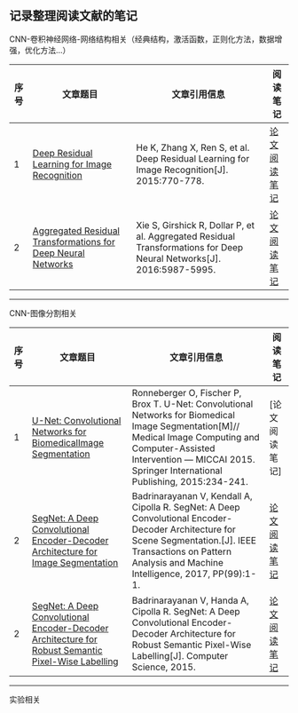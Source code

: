 ## 记录整理阅读文献的笔记
CNN-卷积神经网络-网络结构相关（经典结构，激活函数，正则化方法，数据增强，优化方法...）

| 序号 | 文章题目 | 文章引用信息| 阅读笔记 |
|--------|--------|---------|---------|
|    1    |   [Deep Residual Learning for Image Recognition](https://arxiv.org/abs/1611.05431)     |He K, Zhang X, Ren S, et al. Deep Residual Learning for Image Recognition[J]. 2015:770-778. |[论文阅读笔记](https://github.com/BUPTAlanMa/BUPTAlanMa.github.io/blob/master/CNN/ResNet-notes/ResNet.mkd)|
|    2    |   [Aggregated Residual Transformations for Deep Neural Networks](http://xueshu.baidu.com/s?wd=paperuri%3A%2820b0affad7a4ed00e1484e11419ceae7%29&filter=sc_long_sign&tn=SE_xueshusource_2kduw22v&sc_vurl=http%3A%2F%2Farxiv.org%2Fabs%2F1611.05431&ie=utf-8&sc_us=6309461710648735743)  |   Xie S, Girshick R, Dollar P, et al. Aggregated Residual Transformations for Deep Neural Networks[J]. 2016:5987-5995.     |[论文阅读笔记](https://github.com/BUPTAlanMa/BUPTAlanMa.github.io/blob/master/CNN/ResNext-notes/ResNext阅读笔记new.md)|


_ _ _

CNN-图像分割相关

| 序号 | 文章题目 | 文章引用信息| 阅读笔记 |
|--------|--------|---------|---------|
|    1    |   [U-Net: Convolutional Networks for BiomedicalImage Segmentation](https://arxiv.org/abs/1505.04597)     |Ronneberger O, Fischer P, Brox T. U-Net: Convolutional Networks for Biomedical Image Segmentation[M]// Medical Image Computing and Computer-Assisted Intervention — MICCAI 2015. Springer International Publishing, 2015:234-241. |[论文阅读笔记]|
|2       |  [SegNet: A Deep Convolutional Encoder-Decoder Architecture for Image Segmentation](https://arxiv.org/abs/1511.00561)| Badrinarayanan V, Kendall A, Cipolla R. SegNet: A Deep Convolutional Encoder-Decoder Architecture for Scene Segmentation.[J]. IEEE Transactions on Pattern Analysis and Machine Intelligence, 2017, PP(99):1-1.     |[论文阅读笔记](https://github.com/BUPTAlanMa/BUPTAlanMa.github.io/blob/master/CNN/SegNet-notes/SegNet阅读笔记.md)|
|2|   [SegNet: A Deep Convolutional Encoder-Decoder Architecture for Robust Semantic Pixel-Wise Labelling](https://arxiv.org/pdf/1511.00561) |   Badrinarayanan V, Handa A, Cipolla R. SegNet: A Deep Convolutional Encoder-Decoder Architecture for Robust Semantic Pixel-Wise Labelling[J]. Computer Science, 2015.    |[论文阅读笔记](https://github.com/BUPTAlanMa/BUPTAlanMa.github.io/blob/master/CNN/SegNet-notes/SegNet阅读笔记.md)|



_ _ _
实验相关

